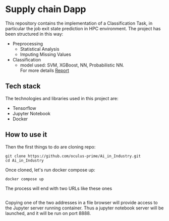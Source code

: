 # Supply chain Dapp
This repository contains the implementation of a Classification Task, in particular the job exit state prediction in HPC environment.
The project has been structured in this way:
* Preprocessing
  - Statistical Analysis
  - Imputing Missing Values
* Classification
  - model used: SVM, XGBoost, NN, Probabilistic NN. <br/>
For more details [Report](https://github.com/oculus-prime/Ai_in_Industry/blob/master/Report_Ai_in_Industry.pdf)


## Tech stack
The technologies and libraries used in this project are: <br/>
- Tensorflow
- Jupyter Notebook
- Docker

## How to use it
Then the first things to do are cloning repo: <br/>
```
git clone https://github.com/oculus-prime/Ai_in_Industry.git
cd Ai_in_Industry
```
Once cloned, let's run docker compose up:<br/>
```
docker compose up
```
The process will end with two URLs like these ones
```

```
Copying one of the two addresses in a file browser will provide access to the Jupyter server running container.
Thus a jupyter notebook server will be launched, and it will be run on port 8888.


